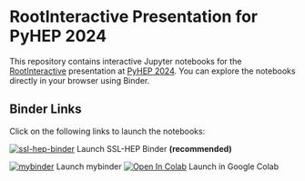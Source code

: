 # RootInteractive Presentation for PyHEP 2024

This repository contains interactive Jupyter notebooks for the [RootInteractive](https://github.com/miranov25/RootInteractive) presentation at [PyHEP 2024](https://indico.cern.ch/event/1384010). You can explore the notebooks directly in your browser using Binder.

## Binder Links

Click on the following links to launch the notebooks:

[![ssl-hep-binder](https://mybinder.org/badge_logo.svg)](https://binderhub.ssl-hep.org/v2/gh/pl0xz0rz/pyhep2024-rootinteractive/HEAD) Launch SSL-HEP Binder __(recommended)__

[![mybinder](https://mybinder.org/badge_logo.svg)](https://mybinder.org/v2/gh/pl0xz0rz/pyhep2024-rootinteractive/HEAD?labpath=test_histogramWeights.ipynb) Launch mybinder
[![Open In Colab](https://colab.research.google.com/assets/colab-badge.svg)](https://colab.research.google.com/github/pl0xz0rz/pyhep2024-rootinteractive) Launch in Google Colab
